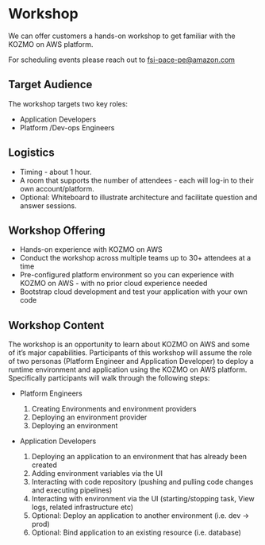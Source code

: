 # Workshop

We can offer customers a hands-on workshop to get familiar with the KOZMO on AWS platform.

For scheduling events please reach out to fsi-pace-pe@amazon.com

## Target Audience
The workshop targets two key roles:

* Application Developers
* Platform /Dev-ops Engineers

## Logistics

* Timing - about 1 hour.
* A room that supports the number of attendees - each will log-in to their own account/platform.
* Optional: Whiteboard to illustrate architecture and facilitate question and answer sessions.

## Workshop Offering

* Hands-on experience with KOZMO on AWS
* Conduct the workshop across multiple teams up to 30+ attendees at a time
* Pre-configured platform environment so you can experience with KOZMO on AWS - with no prior cloud experience needed
* Bootstrap cloud development and test your application with your own code

## Workshop Content

The workshop is an opportunity to learn about KOZMO on AWS and some of it’s major capabilities. Participants of this workshop will assume the role of two personas (Platform Engineer and Application Developer) to deploy a runtime environment and application using the KOZMO on AWS platform. Specifically participants will walk through the following steps:


* Platform Engineers
    1. Creating Environments and environment providers 
    2. Deploying an environment provider
    3. Deploying an environment


* Application Developers
    1. Deploying an application to an environment that has already been created
    2. Adding environment variables via the UI
    3. Interacting with code repository (pushing and pulling code changes and executing pipelines)
    4. Interacting with environment via the UI (starting/stopping task, View logs, related infrastructure etc)
    5. Optional: Deploy an application to another environment (i.e. dev → prod)
    6. Optional: Bind application to an existing resource (i.e. database)


